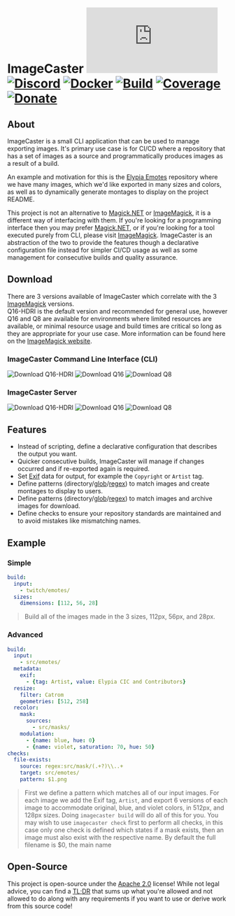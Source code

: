 # ImageCaster [![Matrix]][matrix-community] [![Discord]][discord-guild] [![Docker]][docker-image] [![Build]][gitlab] [![Coverage]][gitlab] [![Donate]][elypia-donate]
## About
ImageCaster is a small CLI application that can be used to manage
exporting images. It's primary use case is for CI/CD where a
repository that has a set of images as a source and programmatically
produces images as a result of a build.

An example and motivation for this is the [Elypia Emotes] repository
where we have many images, which we'd like exported in many
sizes and colors, as well as to dynamically generate montages to
display on the project README.

This project is not an alternative to [Magick.NET] or [ImageMagick], it
is a different way of interfacing with them. If you're looking for a
programming interface then you may prefer [Magick.NET], or if you're
looking for a tool executed purely from CLI, please visit [ImageMagick].
ImageCaster is an abstraction of the two to provide the features though
a declarative configuration file instead for simpler CI/CD usage as
well as some management for consecutive builds and quality assurance.

## Download
There are 3 versions available of ImageCaster which correlate with the 3 [ImageMagick] versions.  
Q16-HDRI is the default version and recommended for general use, however Q16 and Q8 
are available for environments where limited resources are available, or minimal
resource usage and build times are critical so long as they are appropriate for your use case.
More information can be found here on the [ImageMagick website].

### ImageCaster Command Line Interface (CLI)
![Download Q16-HDRI] ![Download Q16] ![Download Q8]

### ImageCaster Server
![Download Q16-HDRI] ![Download Q16] ![Download Q8]

## Features
* Instead of scripting, define a declarative configuration that
describes the output you want.
* Quicker consecutive builds, ImageCaster will manage if changes
occurred and if re-exported again is required.
* Set [Exif] data for output, for example the `Copyright` or `Artist`
tag.
* Define patterns (directory/[glob]/[regex]) to match images and create
montages to display to users.
* Define patterns (directory/[glob]/[regex]) to match images and
archive images for download.
* Define checks to ensure your repository standards are maintained and
to avoid mistakes like mismatching names.

## Example
### Simple
```yml
build:
  input:
    - twitch/emotes/
  sizes:
    dimensions: [112, 56, 28]
```
> Build all of the images made in the 3 sizes, 112px, 56px, and 28px.

### Advanced
```yml
build:
  input:
    - src/emotes/
  metadata:
    exif:
      - {tag: Artist, value: Elypia CIC and Contributors}
  resize:
    filter: Catrom
    geometries: [512, 258]
  recolor:
    mask:
      sources:
        - src/masks/
    modulation:
      - {name: blue, hue: 0}
      - {name: violet, saturation: 70, hue: 50}
checks:
  file-exists:
    source: regex:src/mask/(.+?)\\..+
    target: src/emotes/
    pattern: $1.png
```
> First we define a pattern which matches all of our input images. For
> each image we add the Exif tag, `Artist`, and export 6 versions of
> each image to accommodate original, blue, and violet colors, in 512px,
> and 128px sizes. Doing `imagecaster build` will do all of this for
> you. You may wish to use `imagecaster check` first to perform all
> checks, in this case only one check is defined which states if a mask
> exists, then an image must also exist with the respective name.
> By default the full filename is $0, the main name

## Open-Source
This project is open-source under the [Apache 2.0] license!
While not legal advice, you can find a [TL;DR] that sums up what
you're allowed and not allowed to do along with any requirements if you
want to use or derive work from this source code!

[matrix-community]: https://matrix.to/#/+elypia:matrix.org "Matrix Invite"
[discord-guild]: https://discordapp.com/invite/hprGMaM "Discord Invite"
[docker-image]: https://hub.docker.com/r/elypia/imagecaster "ImageCaster on Docker"
[gitlab]: https://gitlab.com/Elypia/imagecaster/commits/master "Repository on GitLab"
[elypia-donate]: https://elypia.org/donate "Donate to Elypia"
[Elypia Emotes]: https://gitlab.com/Elypia/elypia-emotes "Elypia Emotes"
[Magick.NET]: https://github.com/dlemstra/Magick.NET "Magick.NET on GitHub"
[ImageMagick]: https://github.com/ImageMagick "ImageMagick on GitHub"
[ImageMagick website]: https://imagemagick.org/ "ImageMagick Website"
[Exif]: https://en.wikipedia.org/wiki/Exif "Exif on Wikipedia"
[glob]: https://en.wikipedia.org/wiki/Glob_(programming) "Glob on Wikipedia"
[regex]: https://en.wikipedia.org/wiki/Regular_expression "Regular Expression on Wikipedia"
[Apache 2.0]: https://www.apache.org/licenses/LICENSE-2.0 "Apache 2.0 License"
[TL;DR]: https://tldrlegal.com/license/apache-license-2.0-(apache-2.0) "TL;DR of Apache 2.0"

[Matrix]: https://img.shields.io/matrix/elypia-general:matrix.org?logo=matrix "Matrix Shield"
[Discord]: https://discordapp.com/api/guilds/184657525990359041/widget.png "Discord Shield"
[Docker]: https://img.shields.io/docker/pulls/elypia/imagecaster?logo=docker "Docker Shield"
[Build]: https://gitlab.com/Elypia/imagecaster/badges/master/pipeline.svg "GitLab Build Shield"
[Coverage]: https://gitlab.com/Elypia/imagecaster/badges/master/coverage.svg "GitLab Coverage Shield"
[Donate]: https://img.shields.io/badge/Elypia-Donate-blueviolet "Donate Shield"
[Download Q16-HDRI]: https://img.shields.io/badge/Download-Q16--HDRI-blue "Download Q16-HDRI"
[Download Q16]: https://img.shields.io/badge/Download-Q16-blue "Download Q16"
[Download Q8]: https://img.shields.io/badge/Download-Q8-blue "Download Q8"
